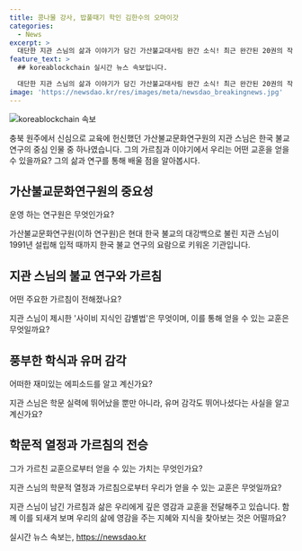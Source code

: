 ```yaml
---
title: 콩나물 강사, 밥풀때기 학인 김한수의 오마이갓
categories:
  - News
excerpt: >
  대단한 지관 스님의 삶과 이야기가 담긴 가산불교대사림 완간 소식! 최근 완간된 20권의 작업 과정과 스님의 열정, 그리고 그의 가르침이 소개됩니다. 지관 스님이 제시한 사이비 지식인 감별법과 실력 있는 강사들의 유머 있는 에피소드도 함께 전합니다. 재미와 감동이 가득한 지관 스님의 이야기가 여기 있습니다.
feature_text: >
  ## koreablockchain 실시간 뉴스 속보입니다.

  대단한 지관 스님의 삶과 이야기가 담긴 가산불교대사림 완간 소식! 최근 완간된 20권의 작업 과정과 스님의 열정, 그리고 그의 가르침이 소개됩니다. 지관 스님이 제시한 사이비 지식인 감별법과 실력 있는 강사들의 유머 있는 에피소드도 함께 전합니다. 재미와 감동이 가득한 지관 스님의 이야기가 여기 있습니다.
image: 'https://newsdao.kr/res/images/meta/newsdao_breakingnews.jpg'
---
```


<p><img src="https://newsdao.kr/res/images/meta/newsdao_breakingnews.jpg" alt="koreablockchain 속보" /></p>

<p>충북 원주에서 신심으로 교육에 헌신했던 가산불교문화연구원의 지관 스님은 한국 불교 연구의 중심 인물 중 하나였습니다. 그의 가르침과 이야기에서 우리는 어떤 교훈을 얻을 수 있을까요? 그의 삶과 연구를 통해 배울 점을 알아봅시다.</p>

<h2 data-ke-size="size26">가산불교문화연구원의 중요성</h2>

<p>운영 하는 연구원은 무엇인가요?</p>

<p data-ke-size="size16">가산불교문화연구원(이하 연구원)은 현대 한국 불교의 대강백으로 불린 지관 스님이 1991년 설립해 입적 때까지 한국 불교 연구의 요람으로 키워온 기관입니다.</p>

<h2 data-ke-size="size26">지관 스님의 불교 연구와 가르침</h2>

<p>어떤 주요한 가르침이 전해졌나요?</p>

<p data-ke-size="size16">지관 스님이 제시한 '사이비 지식인 감별법'은 무엇이며, 이를 통해 얻을 수 있는 교훈은 무엇일까요?</p>

<h2 data-ke-size="size26">풍부한 학식과 유머 감각</h2>

<p>어떠한 재미있는 에피소드를 알고 계신가요?</p>

<p data-ke-size="size16">지관 스님은 학문 실력에 뛰어났을 뿐만 아니라, 유머 감각도 뛰어나셨다는 사실을 알고 계신가요?</p>

<h2 data-ke-size="size26">학문적 열정과 가르침의 전승</h2>

<p>그가 가르친 교훈으로부터 얻을 수 있는 가치는 무엇인가요?</p>

<p data-ke-size="size16">지관 스님의 학문적 열정과 가르침으로부터 우리가 얻을 수 있는 교훈은 무엇일까요?</p>

<p>지관 스님이 남긴 가르침과 삶은 우리에게 깊은 영감과 교훈을 전달해주고 있습니다. 함께 이를 되새겨 보며 우리의 삶에 영감을 주는 지혜와 지식을 찾아보는 것은 어떨까요?</p>
실시간 뉴스 속보는, <a href="https://newsdao.kr" rel="dofollow">https://newsdao.kr</a>



